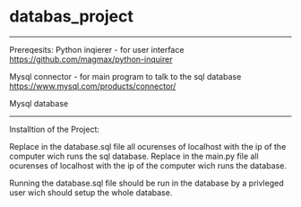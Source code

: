 # databas_project


--------------------------------------------------------------------
Prereqesits:
Python inqierer - for user interface
https://github.com/magmax/python-inquirer

Mysql connector - for main program to talk to the sql database
https://www.mysql.com/products/connector/

Mysql database

--------------------------------------------------------------------
Installtion of the Project:

Replace in the database.sql file all ocurenses of localhost with the ip of the computer wich runs the sql database.
Replace in the main.py file all ocurenses of localhost with the ip of the computer wich runs the database.

Running the database.sql file should be run in the database by a privleged user wich should setup the whole database.
